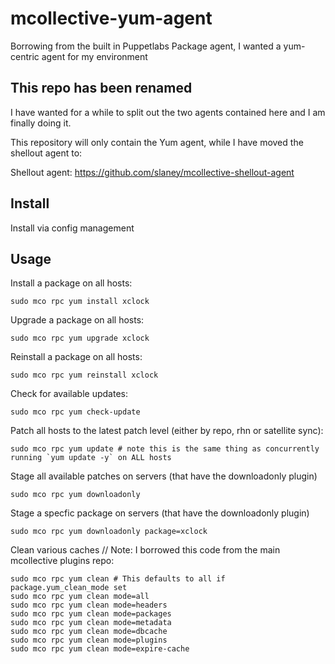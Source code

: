 # mcollective-yum-agent

Borrowing from the built in Puppetlabs Package agent, I wanted a yum-centric agent for my environment

##  This repo has been renamed 

I have wanted for a while to split out the two agents contained here and I am finally doing it.

This repository will only contain the Yum agent, while I have moved the shellout agent to:

  Shellout agent: https://github.com/slaney/mcollective-shellout-agent

## Install

Install via config management

## Usage

Install a package on all hosts:

    sudo mco rpc yum install xclock

Upgrade a package on all hosts:

    sudo mco rpc yum upgrade xclock

Reinstall a package on all hosts:

    sudo mco rpc yum reinstall xclock

Check for available updates:

    sudo mco rpc yum check-update

Patch all hosts to the latest patch level (either by repo, rhn or satellite sync):

    sudo mco rpc yum update # note this is the same thing as concurrently running `yum update -y` on ALL hosts 

Stage all available patches on servers (that have the downloadonly plugin)

    sudo mco rpc yum downloadonly

Stage a specfic package on servers (that have the downloadonly plugin)

    sudo mco rpc yum downloadonly package=xclock

Clean various caches // Note: I borrowed this code from the main mcollective plugins repo:

    sudo mco rpc yum clean # This defaults to all if package.yum_clean_mode set
    sudo mco rpc yum clean mode=all
    sudo mco rpc yum clean mode=headers
    sudo mco rpc yum clean mode=packages
    sudo mco rpc yum clean mode=metadata
    sudo mco rpc yum clean mode=dbcache
    sudo mco rpc yum clean mode=plugins
    sudo mco rpc yum clean mode=expire-cache
